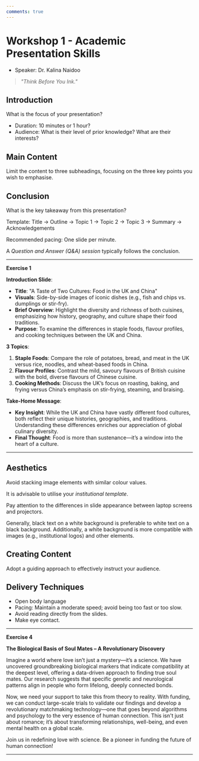 ```yaml
---
comments: true
---
```


# Workshop 1 - Academic Presentation Skills

- Speaker: Dr. Kalina Naidoo

> *"Think Before You Ink."*

## Introduction

What is the focus of your presentation?

- Duration: 10 minutes or 1 hour?
- Audience: What is their level of prior knowledge? What are their interests?

## Main Content

Limit the content to three subheadings, focusing on the three key points you wish to emphasise.

## Conclusion

What is the key takeaway from this presentation?

Template: Title -> Outline -> Topic 1 -> Topic 2 -> Topic 3 -> Summary -> Acknowledgements

Recommended pacing: One slide per minute.

A *Question and Answer (Q&A) session* typically follows the conclusion.

---

**Exercise 1**

**Introduction Slide**:

- **Title**: "A Taste of Two Cultures: Food in the UK and China"
- **Visuals**: Side-by-side images of iconic dishes (e.g., fish and chips vs. dumplings or stir-fry).
- **Brief Overview**: Highlight the diversity and richness of both cuisines, emphasizing how history, geography, and culture shape their food traditions.
- **Purpose**: To examine the differences in staple foods, flavour profiles, and cooking techniques between the UK and China.

**3 Topics**:

1. **Staple Foods**: Compare the role of potatoes, bread, and meat in the UK versus rice, noodles, and wheat-based foods in China.
2. **Flavour Profiles**: Contrast the mild, savoury flavours of British cuisine with the bold, diverse flavours of Chinese cuisine.
3. **Cooking Methods**: Discuss the UK’s focus on roasting, baking, and frying versus China’s emphasis on stir-frying, steaming, and braising.

**Take-Home Message**:

- **Key Insight**: While the UK and China have vastly different food cultures, both reflect their unique histories, geographies, and traditions. Understanding these differences enriches our appreciation of global culinary diversity.
- **Final Thought**: Food is more than sustenance—it’s a window into the heart of a culture.

---

## Aesthetics

Avoid stacking image elements with similar colour values.

It is advisable to utilise your *institutional template*.

Pay attention to the differences in slide appearance between laptop screens and projectors.

Generally, black text on a white background is preferable to white text on a black background. Additionally, a white background is more compatible with images (e.g., institutional logos) and other elements.

## Creating Content

Adopt a guiding approach to effectively instruct your audience.

## Delivery Techniques

- Open body language
- Pacing: Maintain a moderate speed; avoid being too fast or too slow.
- Avoid reading directly from the slides.
- Make eye contact.

---

**Exercise 4**

**The Biological Basis of Soul Mates – A Revolutionary Discovery**

Imagine a world where love isn’t just a mystery—it’s a science. We have uncovered groundbreaking biological markers that indicate compatibility at the deepest level, offering a data-driven approach to finding true soul mates. Our research suggests that specific genetic and neurological patterns align in people who form lifelong, deeply connected bonds.

Now, we need your support to take this from theory to reality. With funding, we can conduct large-scale trials to validate our findings and develop a revolutionary matchmaking technology—one that goes beyond algorithms and psychology to the very essence of human connection. This isn't just about romance; it’s about transforming relationships, well-being, and even mental health on a global scale.

Join us in redefining love with science. Be a pioneer in funding the future of human connection!

---
